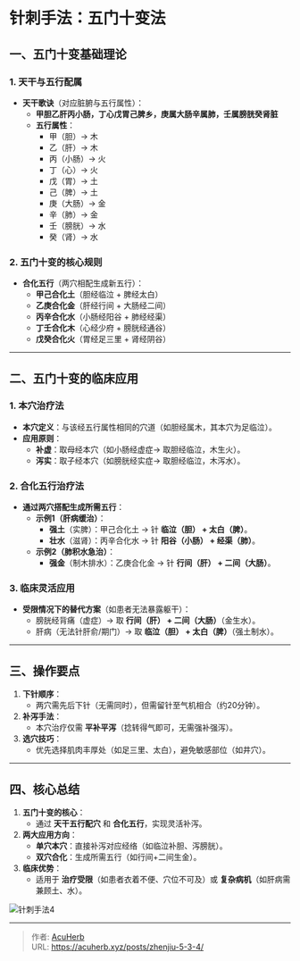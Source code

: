 # 针刺手法：五门十变法


## **一、五门十变基础理论**
### **1. 天干与五行配属**
- **天干歌诀**（对应脏腑与五行属性）：
  - **甲胆乙肝丙小肠，丁心戊胃己脾乡，庚属大肠辛属肺，壬属膀胱癸肾脏**  
  - **五行属性**：  
    - 甲（胆）→ 木  
    - 乙（肝）→ 木  
    - 丙（小肠）→ 火  
    - 丁（心）→ 火  
    - 戊（胃）→ 土  
    - 己（脾）→ 土  
    - 庚（大肠）→ 金  
    - 辛（肺）→ 金  
    - 壬（膀胱）→ 水  
    - 癸（肾）→ 水  

### **2. 五门十变的核心规则**
- **合化五行**（两穴相配生成新五行）：  
  - **甲己合化土**（胆经临泣 + 脾经太白）  
  - **乙庚合化金**（肝经行间 + 大肠经二间）  
  - **丙辛合化水**（小肠经阳谷 + 肺经经渠）  
  - **丁壬合化木**（心经少府 + 膀胱经通谷）  
  - **戊癸合化火**（胃经足三里 + 肾经阴谷）  

---

## **二、五门十变的临床应用**
### **1. 本穴治疗法**
- **本穴定义**：与该经五行属性相同的穴道（如胆经属木，其本穴为足临泣）。  
- **应用原则**：  
  - **补虚**：取母经本穴（如小肠经虚症→ 取胆经临泣，木生火）。  
  - **泻实**：取子经本穴（如膀胱经实症→ 取胆经临泣，木泻水）。  

### **2. 合化五行治疗法**
- **通过两穴搭配生成所需五行**：  
  - **示例1（肝病缓治）**：  
    - **强土**（实脾）：甲己合化土 → 针 **临泣（胆） + 太白（脾）**。  
    - **壮水**（滋肾）：丙辛合化水 → 针 **阳谷（小肠） + 经渠（肺）**。  
  - **示例2（肺积水急治）**：  
    - **强金**（制木排水）：乙庚合化金 → 针 **行间（肝） + 二间（大肠）**。  

### **3. 临床灵活应用**
- **受限情况下的替代方案**（如患者无法暴露躯干）：  
  - 膀胱经背痛（虚症）→ 取 **行间（肝） + 二间（大肠）**（金生水）。  
  - 肝病（无法针肝俞/期门）→ 取 **临泣（胆） + 太白（脾）**（强土制水）。  

---

## **三、操作要点**
1. **下针顺序**：  
   - 两穴需先后下针（无需同时），但需留针至气机相合（约20分钟）。  
2. **补泻手法**：  
   - 本穴治疗仅需 **平补平泻**（捻转得气即可，无需强补强泻）。  
3. **选穴技巧**：  
   - 优先选择肌肉丰厚处（如足三里、太白），避免敏感部位（如井穴）。  

---

## **四、核心总结**
1. **五门十变的核心**：  
   - 通过 **天干五行配穴** 和 **合化五行**，实现灵活补泻。  
2. **两大应用方向**：  
   - **单穴本穴**：直接补泻对应经络（如临泣补胆、泻膀胱）。  
   - **双穴合化**：生成所需五行（如行间+二间生金）。  
3. **临床优势**：  
   - 适用于 **治疗受限**（如患者衣着不便、穴位不可及）或 **复杂病机**（如肝病需兼顾土、水）。  

![针刺手法4](http://img.xingtan.one/i/2025/07/18/687a44eb7859b.webp)

---

> 作者: [AcuHerb](https://acuherb.xyz)  
> URL: https://acuherb.xyz/posts/zhenjiu-5-3-4/  

